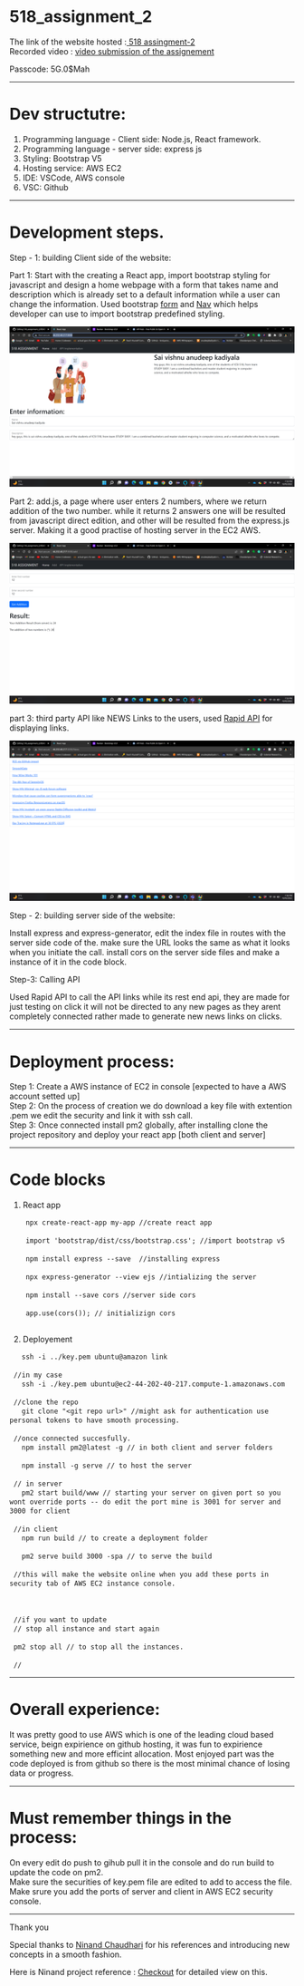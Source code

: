 # 518_assignment_2

The link of the website hosted :<a href = "http://44.202.40.217:3000/"> 518 assingment-2 </a> <br/>
Recorded video : <a href = "https://albany.zoom.us/rec/share/IUK6HZ_AkSIhRXR1ZEiZc6nGY3S3jW-LA9vx_fKWkt5M833MjT0mQZ8WRFusLMWn.mVG1MUnkid8PpcdW?startTime=1665363058000"> video submission of the assignement </a>
<p>Passcode: 5G.0$Mah</p>

---
# Dev structutre:

1. Programming language - Client side: Node.js, React framework. <br/>
2. Programming language - server side: express js <br/>
3. Styling: Bootstrap V5 <br/>
4. Hosting service: AWS EC2 <br/>
5. IDE: VSCode, AWS console <br/>
6. VSC: Github <br/>
  
---
# Development steps.
Step - 1: building Client side of the website:

Part 1: Start with the creating a React app, import bootstrap styling for javascript and design a home webpage with a form that takes name and description which is already set to a default information while a user can change the information. Used bootstrap <a href="https://getbootstrap.com/docs/4.0/components/forms/">form</a> and <a href="https://getbootstrap.com/docs/5.0/components/navbar/">Nav</a> 
which helps developer can use to import bootstrap predefined styling.

<img src="/Screenshot 2022-10-10 19.35.48.png" />

Part 2: add.js, a page where user enters 2 numbers, where we return addition of the two number. while it returns 2 answers one will be resulted from javascript direct edition, and other will be resulted from the express.js server. Making it a good practise of hosting server in the EC2 AWS.

<img src="/Screenshot 2022-10-10 19.36.00.png" />

part 3: third party API like NEWS Links to the users, used <a href = "https://rapidapi.com/hub">Rapid API</a> for displaying links.

<img src="/Screenshot 2022-10-10 19.36.07.png" />

Step - 2: building server side of the website:

Install express and express-generator, edit the index file in routes with the server side code of the. make sure the URL looks the same as what it looks when you initiate the call. install cors on the server side files and make a instance of it in the code block.

Step-3: Calling API

Used Rapid API to call the API links while its rest end api, they are made for just testing on click it will not be directed to any new pages as they arent completely connected rather made to generate new news links on clicks.

---
# Deployment process:
Step 1: Create a AWS instance of EC2 in console [expected to have a AWS account setted up] <br>
Step 2: On the process of creation we do download a key file with extention .pem we edit the security and link it with ssh call.<br>
Step 3: Once connected install pm2 globally, after installing clone the project repository and deploy your react app [both client and server] <br>

--- 
# Code blocks 
1. React app
```
    npx create-react-app my-app //create react app
  
    import 'bootstrap/dist/css/bootstrap.css'; //import bootstrap v5
  
    npm install express --save  //installing express
   
    npx express-generator --view ejs //intializing the server 
   
    npm install --save cors //server side cors
   
    app.use(cors()); // initializign cors
     
```

2. Deployement
 ```
    ssh -i ../key.pem ubuntu@amazon link 
 
  //in my case 
    ssh -i ./key.pem ubuntu@ec2-44-202-40-217.compute-1.amazonaws.com
 
  //clone the repo
    git clone "<git repo url>" //might ask for authentication use personal tokens to have smooth processing.
 
  //once connected succesfully.
    npm install pm2@latest -g // in both client and server folders
 
    npm install -g serve // to host the server 

  // in server 
    pm2 start build/www // starting your server on given port so you wont override ports -- do edit the port mine is 3001 for server and 3000 for client
 
  //in client
    npm run build // to create a deployment folder
 
    pm2 serve build 3000 -spa // to serve the build
 
  //this will make the website online when you add these ports in security tab of AWS EC2 instance console.
 
 
 
  //if you want to update
  // stop all instance and start again
 
  pm2 stop all // to stop all the instances.
  
  //
 ```

---

# Overall experience: 
It was pretty good to use AWS which is one of the leading cloud based service, beign expirience on github hosting, it was fun to expirience something new and more efficint allocation.
Most enjoyed part was the code deployed is from github so there is the most minimal chance of losing data or progress. 

---
# Must remember things in the process:
On every edit do push to gihub pull it in the console and do run build to update the code on pm2. <br/>
Make sure the securities of key.pem file are edited to add to access the file. <br/>
Make srure you add the ports of server and client in AWS EC2 security console. <br/>

--- 
Thank you 

Special thanks to <a href="https://github.com/ninadpchaudhari?tab=repositories">Ninand Chaudhari</a> for his references and introducing new concepts in a smooth fashion.

Here is Ninand project reference : <a href = "https://github.com/ninadpchaudhari/React-Tutorial"> Checkout</a> for detailed view on this.


